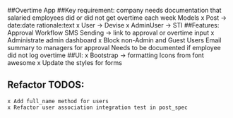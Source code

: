##Overtime App
##Key requirement: company needs documentation that salaried employees did or did not get overtime each week
  Models
     x Post -> date:date rationale:text
     x User -> Devise 
     x AdminUser -> STI
##Features:
       Approval Workflow
       SMS Sending -> link to approval or overtime input
     x Administrate admin dashboard
     x Block non-Admin and Guest Users
       Email summary to managers for approval
       Needs to be documented if employee did not log overtime
##UI:
    x Bootstrap -> formatting
    Icons from font awesome
    x Update the styles for forms
    
##  Refactor TODOS:
    x Add full_name method for users
    x Refactor user association integration test in post_spec